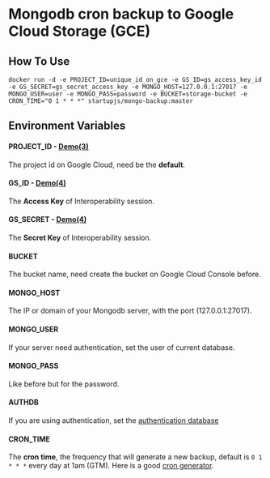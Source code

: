 # Mongodb cron backup to Google Cloud Storage (GCE)

## How To Use
```
docker run -d -e PROJECT_ID=unique_id_on_gce -e GS_ID=gs_access_key_id -e GS_SECRET=gs_secret_access_key -e MONGO_HOST=127.0.0.1:27017 -e MONGO_USER=user -e MONGO_PASS=password -e BUCKET=storage-bucket -e CRON_TIME="0 1 * * *" startupjs/mongo-backup:master
```

## Environment Variables

#### PROJECT_ID - [Demo(3)](https://storage.googleapis.com/cdn.chessboardradio.com/lab/docker-mongodb-backup-gce/get-storage-keys.png)
The project id on Google Cloud, need be the **default**.

#### GS_ID - [Demo(4)](https://storage.googleapis.com/cdn.chessboardradio.com/lab/docker-mongodb-backup-gce/get-storage-keys.png)
The **Access Key** of Interoperability session.

#### GS_SECRET - [Demo(4)](https://storage.googleapis.com/cdn.chessboardradio.com/lab/docker-mongodb-backup-gce/get-storage-keys.png)
The **Secret Key** of Interoperability session.

#### BUCKET
The bucket name, need create the bucket on Google Cloud Console before.

#### MONGO_HOST
The IP or domain of your Mongodb server, with the port (127.0.0.1:27017).

#### MONGO_USER
If your server need authentication, set the user of current database.

#### MONGO_PASS
Like before but for the password.

#### AUTHDB
If you are using authentication, set the [authentication database](https://docs.mongodb.com/database-tools/mongodump/#std-option-mongodump.--authenticationDatabase)

#### CRON_TIME
The **cron time**, the frequency that will generate a new backup, default is `0 1 * * *` every day at 1am (GTM).
Here is a good [cron generator](http://crontab-generator.org/).